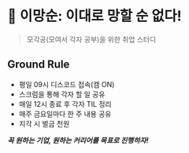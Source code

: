 # 💪 이망순: 이대로 망할 순 없다!

> 모각공(모여서 각자 공부)을 위한 취업 스터디

## Ground Rule
- 평일 09시 디스코드 접속(캠 ON)
- 스크럼을 통해 각자 할 일 공유
- 매일 12시 종료 후 각자 TIL 정리
- 매주 금요일마다 한 주 내용 공유
- 지각 시 벌금 천원


_**꼭 원하는 기업, 원하는 커리어를 목표로 진행하자!**_
